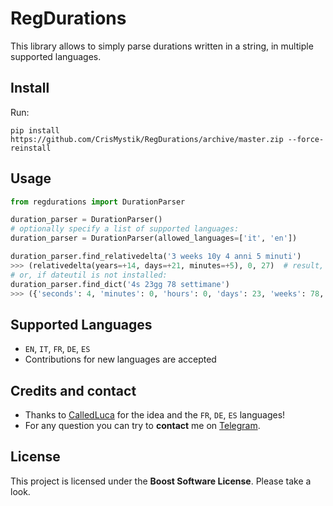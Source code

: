 # RegDurations

This library allows to simply parse durations written in a string, in multiple supported languages.

## Install
Run:
```
pip install https://github.com/CrisMystik/RegDurations/archive/master.zip --force-reinstall
```

## Usage
``` python
from regdurations import DurationParser

duration_parser = DurationParser()
# optionally specify a list of supported languages:
duration_parser = DurationParser(allowed_languages=['it', 'en'])

duration_parser.find_relativedelta('3 weeks 10y 4 anni 5 minuti')
>>> (relativedelta(years=+14, days=+21, minutes=+5), 0, 27)  # result, starting index, ending index
# or, if dateutil is not installed:
duration_parser.find_dict('4s 23gg 78 settimane')
>>> ({'seconds': 4, 'minutes': 0, 'hours': 0, 'days': 23, 'weeks': 78, 'months': 0, 'years': 0}, 0, 20)
```

## Supported Languages
* `EN`, `IT`, `FR`, `DE`, `ES`
* Contributions for new languages are accepted

## Credits and contact
* Thanks to [CalledLuca](https://github.com/CalledLuca) for the idea and the `FR`, `DE`, `ES` languages!
* For any question you can try to **contact** me on [Telegram](https://t.me/CrisMystik).

## License
This project is licensed under the **Boost Software License**. Please take a look.
